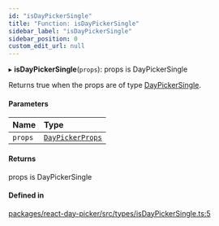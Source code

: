```yaml
---
id: "isDayPickerSingle"
title: "Function: isDayPickerSingle"
sidebar_label: "isDayPickerSingle"
sidebar_position: 0
custom_edit_url: null
---
```


▸ **isDayPickerSingle**(`props`): props is DayPickerSingle

Returns true when the props are of type [DayPickerSingle](../interfaces/DayPickerSingle).

#### Parameters

| Name | Type |
| :------ | :------ |
| `props` | [`DayPickerProps`](../types/DayPickerProps) |

#### Returns

props is DayPickerSingle

#### Defined in

[packages/react-day-picker/src/types/isDayPickerSingle.ts:5](https://github.com/gpbl/react-day-picker/blob/0df406c0/packages/react-day-picker/src/types/isDayPickerSingle.ts#L5)
